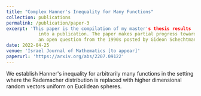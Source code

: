 ```yaml
---
title: "Complex Hanner's Inequality for Many Functions"
collection: publications
permalink: /publication/paper-3
excerpt: 'This paper is the compilation of my master's thesis results 
            into a publication. The paper makes partial progress towards
            an open question from the 1990s posted by Gideon Schechtman.'
date: 2022-04-25
venue: 'Israel Journal of Mathematics [to appear]'
paperurl: 'https://arxiv.org/abs/2207.09122'
---
```

We establish Hanner's inequality for arbitrarily many functions in the setting where the Rademacher distribution is replaced with higher dimensional random vectors uniform on Euclidean spheres.